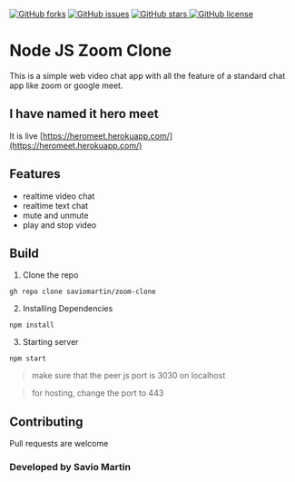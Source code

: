 [![GitHub forks](https://img.shields.io/github/forks/saviomartin/zoom-clone?style=for-the-badge)](https://github.com/saviomartin/zoom-clone/network) [![GitHub issues](https://img.shields.io/github/issues/saviomartin/zoom-clone?style=for-the-badge)](https://github.com/saviomartin/zoom-clone/issues) [![GitHub stars](https://img.shields.io/github/stars/saviomartin/zoom-clone?style=for-the-badge) ![GitHub license](https://img.shields.io/github/license/saviomartin/zoom-clone?style=for-the-badge)](https://github.com/saviomartin/zoom-clone/blob/main/LICENSE)

# Node JS Zoom Clone

This is a simple web video chat app with all the feature of a standard chat app like zoom or google meet.

## I have named it hero meet
It is live [https://heromeet.herokuapp.com/](https://heromeet.herokuapp.com/)

## Features
- realtime video chat
- realtime text chat
- mute and unmute
- play and stop video

## Build
1. Clone the repo
```
gh repo clone saviomartin/zoom-clone
```

2. Installing Dependencies
```
npm install
```

3. Starting server
```
npm start
```

> make sure that the peer js port is 3030 on localhost

> for hosting, change the port to 443

## Contributing
Pull requests are welcome

### Developed by Savio Martin
